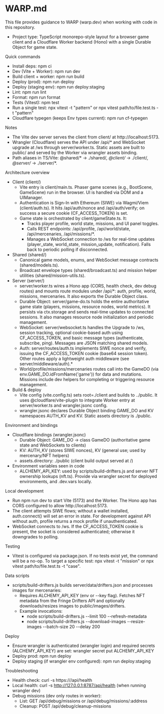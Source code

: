 # WARP.md

This file provides guidance to WARP (warp.dev) when working with code in this repository.

- Project type: TypeScript monorepo-style layout for a browser game client and a Cloudflare Worker backend (Hono) with a single Durable Object for game state.

Quick commands
- Install deps: npm ci
- Dev (Vite + Worker): npm run dev
- Build client + worker: npm run build
- Deploy (prod): npm run deploy
- Deploy (staging env): npm run deploy:staging
- Lint: npm run lint
- Format: npm run format
- Tests (Vitest): npm test
- Run a single test: npx vitest -t "pattern" or npx vitest path/to/file.test.ts -t "pattern"
- Cloudflare typegen (keeps Env types current): npm run cf-typegen

Notes
- The Vite dev server serves the client from client/ at http://localhost:5173.
- Wrangler (Cloudflare) serves the API under /api/* and WebSocket upgrade at /ws through server/worker.ts. Static assets are built to public/ and served by the Worker via wrangler assets binding.
- Path aliases in TS/Vite: @shared/* → ./shared/*, @client/* → ./client/*, @server/* → ./server/*.

Architecture overview
- Client (client/)
  - Vite entry is client/main.ts. Phaser game scenes (e.g., BootScene, GameScene) run in the browser. UI is handled via DOM and a UIManager.
  - Authentication is Sign-In with Ethereum (SIWE) via Wagmi/Viem (client/auth.ts). It hits /api/auth/nonce and /api/auth/verify; on success a secure cookie (CF_ACCESS_TOKEN) is set.
  - Game state is orchestrated by client/gameState.ts. It:
    - Tracks player profile, world state, missions, and UI panel toggles.
    - Calls REST endpoints: /api/profile, /api/world/state, /api/mercenaries, /api/missions/*.
    - Manages a WebSocket connection to /ws for real-time updates (player_state, world_state, mission_update, notification). Falls back to periodic polling if disconnected.
- Shared (shared/)
  - Canonical game models, enums, and WebSocket message contracts (shared/models.ts).
  - Broadcast envelope types (shared/broadcast.ts) and mission helper utilities (shared/mission-utils.ts).
- Server (server/)
  - server/worker.ts wires a Hono app (CORS, health check, dev debug routes) and mounts route modules under /api/*: auth, profile, world, missions, mercenaries. It also exports the Durable Object class.
  - Durable Object: server/game-do.ts holds the entire authoritative game state (players, missions, resource nodes, world metrics). It persists via ctx.storage and sends real-time updates to connected sessions. It also manages resource node initialization and periodic management.
  - WebSocket: server/websocket.ts handles the Upgrade to /ws, session tracking, optional cookie-based auth using CF_ACCESS_TOKEN, and basic message types (authenticate, subscribe, ping). Messages are JSON matching shared models.
  - Auth: server/routes/auth.ts implements SIWE nonce and verify, issuing the CF_ACCESS_TOKEN cookie (base64 session token). Other routes apply a lightweight auth middleware (see server/middleware/auth).* 
  - World/profile/missions/mercenaries routes call into the GameDO (via env.GAME_DO.idFromName('game')) for data and mutations. Missions include dev helpers for completing or triggering resource management.
- Build & deploy
  - Vite config (vite.config.ts) sets root=./client and builds to ../public. It uses @cloudflare/vite-plugin to integrate Worker entry at server/worker.ts and wrangler.jsonc config.
  - wrangler.jsonc declares Durable Object binding GAME_DO and KV namespaces AUTH_KV and KV. Static assets directory is ./public.

Environment and bindings
- Cloudflare bindings (wrangler.jsonc)
  - Durable Object: GAME_DO → class GameDO (authoritative game state and WebSockets to clients)
  - KV: AUTH_KV (stores SIWE nonces), KV (general use; used by mercenary/NFT helpers)
  - assets.directory: ./public (client build output served at /)
- Environment variables seen in code
  - ALCHEMY_API_KEY: used by scripts/build-drifters.js and server NFT ownership lookups (nft.ts). Provide via wrangler secret for deployed environments, and .dev.vars locally.

Local development
- Run npm run dev to start Vite (5173) and the Worker. The Hono app has CORS configured to allow http://localhost:5173.
- The client attempts SIWE flows; without a wallet installed, auth.connect() will set an error in state. For development against API without auth, profile returns a mock profile if unauthenticated.
- WebSocket connects to /ws. If the CF_ACCESS_TOKEN cookie is present, the socket is considered authenticated; otherwise it downgrades to polling.

Testing
- Vitest is configured via package.json. If no tests exist yet, the command will be a no-op. To target a specific test: npx vitest -t "mission" or npx vitest path/to/file.test.ts -t "case".

Data scripts
- scripts/build-drifters.js builds server/data/drifters.json and processes images for mercenaries:
  - Requires ALCHEMY_API_KEY (env or --key flag). Fetches NFT metadata from the Fringe Drifters API and optionally downloads/resizes images to public/images/drifters.
  - Example invocations:
    - node scripts/build-drifters.js --limit 100 --refresh-metadata
    - node scripts/build-drifters.js --download-images --resize-images --batch-size 20 --delay 200

Deploy
- Ensure wrangler is authenticated (wrangler login) and required secrets (ALCHEMY_API_KEY) are set: wrangler secret put ALCHEMY_API_KEY
- Deploy prod: npm run deploy
- Deploy staging (if wrangler env configured): npm run deploy:staging

Troubleshooting
- Health check: curl -s https://<your-worker>/api/health
- Local health: curl -s http://127.0.0.1:8787/api/health (when running wrangler dev)
- Debug missions (dev only routes in worker):
  - List: GET /api/debug/missions or /api/debug/missions/:address
  - Cleanup: POST /api/debug/cleanup-missions

